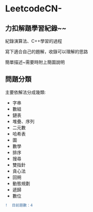 # LeetcodeCN-   

## 力扣解題學習紀錄~~

紀錄演算法、C++學習的過程    
 
寫下適合自己的題解，收錄可以理解的思路    

簡單描述~需要時附上簡圖說明

## 問題分類

主要依解法分成幾類:

* 字串
* 數組
* 鏈表
* 堆疊、序列
* 二元數
* 哈希表
* 圖
* 數學
* 排序
* 搜尋
* 雙指針
* 貪心法
* 回朔
* 動態規劃
* 遞歸
* 數位
```diff
!  目前題數：4
```
